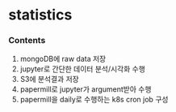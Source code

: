 # statistics

### Contents
1. mongoDB에 raw data 저장
2. jupyter로 간단한 데이터 분석/시각화 수행
3. S3에 분석결과 저장
4. papermill로 jupyter가 argument받아 수행
5. papermill을 daily로 수행하는 k8s cron job 구성
